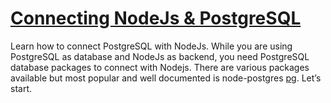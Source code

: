 # [Connecting NodeJs & PostgreSQL](https://github.com/marimeli/nodejs-postgresql)

Learn how to connect PostgreSQL with NodeJs.
While you are using PostgreSQL as database and NodeJs as backend, you need PostgreSQL database packages to connect with Nodejs. There are various packages available but most popular and well documented is node-postgres [pg](https://node-postgres.com/). Let’s start.